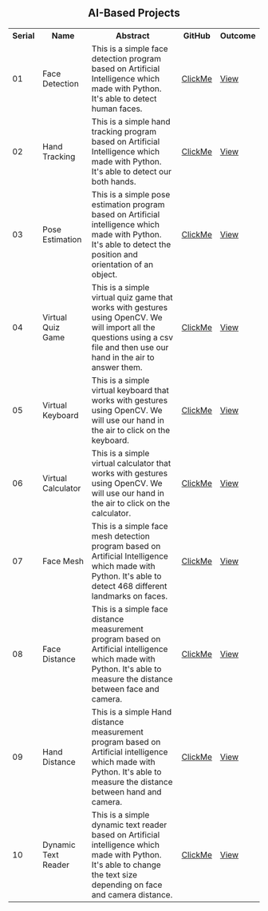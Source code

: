 <h2 align="center">AI-Based Projects</h2>

<table>
  <tr>
    <th>Serial</th>
    <th>Name</th>
    <th>Abstract</th>
    <th>GitHub</th>
    <th>Outcome</th>
  </tr>
  <tr>
    <td>01</td>
    <td>Face Detection</td>
    <td>This is a simple face detection program based on Artificial Intelligence which made with Python. It's able to detect human faces.</td>
    <td><a href="https://github.com/mdrakibulislam-zero/AIFaceDetection">ClickMe</a></td>
    <td><a href="#">View</a></td>
  </tr>
  <tr>
    <td>02</td>
    <td>Hand Tracking</td>
    <td>This is a simple hand tracking program based on Artificial Intelligence which made with Python. It's able to detect our both hands.</td>
    <td><a href="https://github.com/mdrakibulislam-zero/AIHandTracking">ClickMe</a></td>
    <td><a href="#">View</a></td>
  </tr>
  <tr>
    <td>03</td>
    <td>Pose Estimation</td>
    <td>This is a simple pose estimation program based on Artificial intelligence which made with Python. It's able to detect the position and orientation of an object.</td>
    <td><a href="https://github.com/mdrakibulislam-zero/AIPoseEstimation">ClickMe</a></td>
    <td><a href="#">View</a></td>
  </tr>
  <tr>
    <td>04</td>
    <td>Virtual Quiz Game</td>
    <td>This is a simple virtual quiz game that works with gestures using OpenCV. We will import all the questions using a csv file and then use our hand in the air to answer them.</td>
    <td><a href="https://github.com/mdrakibulislam-zero/AIVirtualQuizGame">ClickMe</a></td>
    <td><a href="#">View</a></td>
  </tr>
  <tr>
    <td>05</td>
    <td>Virtual Keyboard</td>
    <td>This is a simple virtual keyboard that works with gestures using OpenCV. We will use our hand in the air to click on the keyboard.</td>
    <td><a href="https://github.com/mdrakibulislam-zero/AIVirtualKeyboard">ClickMe</a></td>
    <td><a href="#">View</a></td>
  </tr>
  <tr>
    <td>06</td>
    <td>Virtual Calculator</td>
    <td>This is a simple virtual calculator that works with gestures using OpenCV. We will use our hand in the air to click on the calculator.</td>
    <td><a href="https://github.com/mdrakibulislam-zero/AIVirtualCalculator">ClickMe</a></td>
    <td><a href="#">View</a></td>
  </tr>
  <tr>
    <td>07</td>
    <td>Face Mesh</td>
    <td>This is a simple face mesh detection program based on Artificial Intelligence which made with Python. It's able to detect 468 different landmarks on faces.</td>
    <td><a href="https://github.com/mdrakibulislam-zero/AIFaceMesh">ClickMe</a></td>
    <td><a href="#">View</a></td>
  </tr>
  <tr>
    <td>08</td>
    <td>Face Distance</td>
    <td>This is a simple face distance measurement program based on Artificial intelligence which made with Python. It's able to measure the distance between face and camera.</td>
    <td><a href="https://github.com/mdrakibulislam-zero/AIFaceDistance">ClickMe</a></td>
    <td><a href="#">View</a></td>
  </tr>
  <tr>
    <td>09</td>
    <td>Hand Distance</td>
    <td>This is a simple Hand distance measurement program based on Artificial intelligence which made with Python. It's able to measure the distance between hand and camera.</td>
    <td><a href="https://github.com/mdrakibulislam-zero/AIHandDistance">ClickMe</a></td>
    <td><a href="#">View</a></td>
  </tr>
  <tr>
    <td>10</td>
    <td>Dynamic Text Reader</td>
    <td>This is a simple dynamic text reader based on Artificial intelligence which made with Python. It's able to change the text size depending on face and camera distance.</td>
    <td><a href="https://github.com/mdrakibulislam-zero/AIDynamicTextReader">ClickMe</a></td>
    <td><a href="#">View</a></td>
  </tr>
</table>
